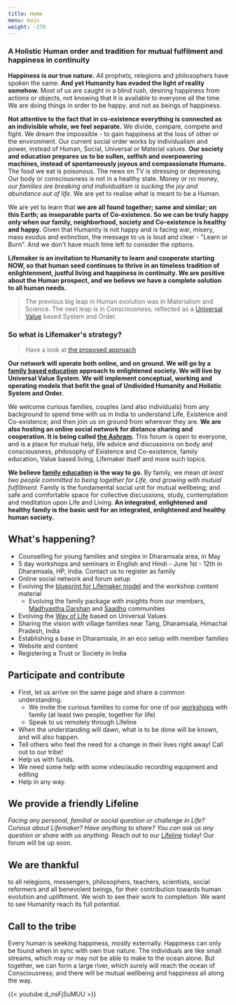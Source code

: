 ```yaml
---
title: Home
menu: main
weight: -270
---
```

### A Holistic Human order and tradition for mutual fulfilment and happiness in continuity

**Happiness is our true nature.** All prophets, relegions and philosophers have spoken the same. **And yet Humanity has evaded the light of reality somehow.** Most of us are caught in a blind rush, desiring happiness from actions or objects, not knowing that it is available to everyone all the time. We are doing things in order to be happy, and not as beings of happiness. 

**Not attentive to the fact that in co-existence everything is connected as an indivisible whole, we feel separate.** We divide, compare, compete and fight. We dream the impossible - to gain happiness at the loss of other or the environment. Our current social order works by individualism and power, instead of Human, Social, Universal or Material values. **Our society and education prepares us to be sullen, selfish and overpowering machines, instead of spontaneously joyous and compassionate Humans.** The food we eat is poisonous. The news on TV is stressing or depressing. Our body or consciousness is not in a healthy state. Money or no money, *our families are breaking and individualism is sucking the joy and abundance out of life.* We are yet to realise what is meant to be a Human.

We are yet to learn that **we are all found together; same and similar; on this Earth; as inseparable parts of Co-existence. So we can be truly happy only when our family, neighborhood, society and Co-existence is healthy and happy.** Given that Humanity is not happy and is facing war, misery, mass exodus and extinction, the message to us is loud and clear - "Learn or Burn". And we don't have much time left to consider the options. 

**Lifemaker is an invitation to Humanity to learn and cooperate starting NOW, so that human seed continues to thrive in an timeless tradition of enlightenment, justful living and happiness in continuity. We are positive about the Human prospect, and we believe we have a complete solution to all human needs.**

> The previous big leap in Human evolution was in Materialism and Science. The next leap is in Consciousness; reflected as a [Universal Value](/values) based System and Order.

### So what is Lifemaker's strategy? 

> Have a look at [the proposed approach](/post/approach)

**Our network will operate both online, and on ground. We will go by a [family based education](/model) approach to enlightened society. We will live by Universal Value System. We will implement conceptual, working and operating models that befit the goal of Undivided Humanity and Holistic System and Order.**

We welcome curious families, couples (and also individuals) from any background to spend time with us in India to understand Life, Existence and Co-existence; and then join us on ground from wherever they are. **We are also hosting an online social network for distance sharing and cooperation. It is being called [the Ashram](http://www.ashram.lifemaker.us).** This forum is open to everyone, and is a place for mutual help, life advice and discussions on body and consciousness, philosophy of Existence and Co-existence, family education, Value based living, Lifemaker itself and more such topics.  

**We believe [family education](/model) is the way to go.**
By family, we mean *at least two people committed to being together for Life, and growing with mutual fulfillment.* Family is the fundamental social unit for mutual wellbeing; and safe and comfortable space for collective discussions, study, contemplation and meditation upon Life and Living. **An integrated, enlightened and healthy family is the basic unit for an integrated, enlightened and healthy human society.**

## What's happening?
- Counselling for young families and singles in Dharamsala area, in May
- 5 day workshops and seminars in English and Hindi - June 1st - 12th in Dharamsala, HP, India. Contact us to register as family
- Online social network and forum setup
- Evolving the [blueprint for Lifemaker model](/post/approach) and the workshop content material
  - Evolving the family package with insights from our members, [Madhyastha Darshan](http://madhyasth-darshan.info/) and [Saadho](http://saadhosangha.org/) communities 
- Evolving the [Way of Life](/values) based on Universal Values
- Sharing the vision with village families near Tang, Dharamsala, Himachal Pradesh, India
- Establishing a base in Dharamsala, in an eco setup with member families
- Website and content
- Registering a Trust or Society in India

## Participate and contribute
* First, let us arrive on the same page and share a common understanding.
  * We invite the curious families to come for one of our [workshops](/workshops-and-retreats/) with family (at least two people, together for life)
  * Speak to us remotely through Lifeline
* When the understanding will dawn, what is to be done will be known, and will also happen.
* Tell others who feel the need for a change in their lives right away! Call out to our tribe!
* Help us with funds.
* We need some help with some video/audio recording equipment and editing
* Help in any way.

## We provide a friendly Lifeline

*Facing any personal, familial or social question or challenge in Life? Curious about Lifemaker? Have anything to share? You can ask us any question or share with us anything.* 
Reach out to our [Lifeline](/lifeline) today! Our forum will be up soon. 

## We are thankful 
to all relegions, messengers, philosophers, teachers, scientists, social reformers and all benevolent beings, for their contribution towards human evolution and upliftment. We wish to see their work to completion. We want to see Humanity reach its full potential. 

## Call to the tribe

Every human is seeking happiness, mostly externally. Happiness can only be found when in sync with own true nature. The individuals are like small streams, which may or may not be able to make to the ocean alone. But together, we can form a large river, which surely will reach the ocean of Consciousness; and there will be mutual wellbeing and happiness all along the way.


{{< youtube d_nsFjSuMUU >}}
